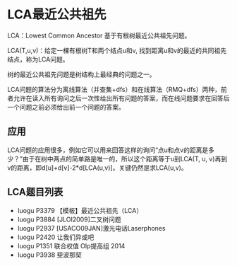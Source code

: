 # LCA最近公共祖先

LCA：Lowest Common Ancestor  基于有根树最近公共祖先问题。

LCA(T,u,v)：给定一棵有根树T和两个结点u和v, 找到距离u和v的最近的共同祖先结点，称为LCA问题。

树的最近公共祖先问题是树结构上最经典的问题之一。

LCA问题的算法分为离线算法（并查集+dfs）和在线算法（RMQ+dfs）两种，前者允许在读入所有询问之后一次性给出所有问题的答案，而在线问题要求在回答后一个问题之前必须给出前一个问题的答案。


## 应用

LCA问题的应用很多，例如它可以用来回答这样的询问“点u和点v的距离是多少？”由于在树中两点的简单路是唯一的，所以这个距离等于u到LCA(T, u, v)再到v的距离，即d[u]+d[v]-2*d[LCA(u,v)]。关键仍然是求LCA(u,v)。


## LCA题目列表

 - luogu P3379 【模板】最近公共祖先（LCA）
 - luogu P3884 [JLOI2009]二叉树问题
 - luogu P2937 [USACO09JAN]激光电话Laserphones
 - luogu P2420 让我们异或吧
 - luogu P1351 联合权值 OIp提高组 2014
 - luogu P3938 斐波那契


